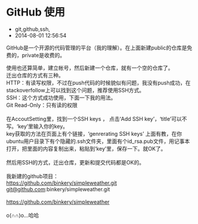 # GitHub 使用
- git,github,ssh,
- 2014-08-01 12:56:54


GitHub是一个开源的代码管理的平台（我的理解）。在上面新建public的仓库是免费的，private是收费的。<div>使用也还算简单，建立帐号，然后新建一个仓库，就有一个空的仓库了。</div><div>迁出仓库的方式有三种。</div><div>HTTP：有读写权限，不过在push代码的时候貌似有问题，我没有push成功，在stackoverfollow上可以找到这个问题，推荐使用SSH方式。</div><div>SSH：这个方式成功使用，下面一下我的用法。</div><div>Git Read-Only：只有读的权限</div><div><br /></div><div>在AccoutSetting里，找到一个SSH keys ， 点击‘Add SSH key’，‘title’可以不写。‘key’里输入你的key。</div><div>key获取的方法在页面上有个链接，‘genrerating SSH keys’ 上面有教，在你ubuntu用户目录下有个隐藏的.ssh文件夹，里面有个id_rsa.pub文件，用记事本打开，把里面的内容复制出来，粘贴到‘key’里，保存一下。就OK了。</div><div><br /></div><div>然后用SSH的方式，迁出仓库，更新和提交代码都是OK的。</div><div><br /></div><div>我新建的github项目：</div><div>https://github.com/binkery/simpleweather.git</div><div>git@github.com:binkery/simpleweather.git</div><div><br /></div><div><a href="https://github.com/binkery/simpleweather">https://github.com/binkery/simpleweather</a></div><div><br /></div><div>o(∩∩)o...哈哈</div>